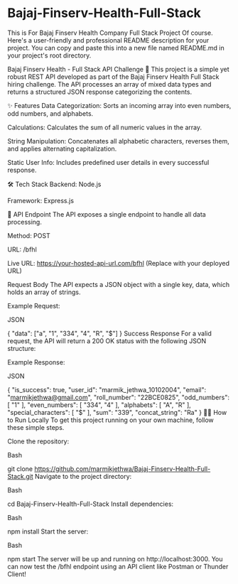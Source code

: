 # Bajaj-Finserv-Health-Full-Stack
This is For Bajaj Finserv Health Company Full Stack Project
Of course. Here's a user-friendly and professional README description for your project. You can copy and paste this into a new file named README.md in your project's root directory.

Bajaj Finserv Health - Full Stack API Challenge 🚀
This project is a simple yet robust REST API developed as part of the Bajaj Finserv Health Full Stack hiring challenge. The API processes an array of mixed data types and returns a structured JSON response categorizing the contents.

✨ Features
Data Categorization: Sorts an incoming array into even numbers, odd numbers, and alphabets.

Calculations: Calculates the sum of all numeric values in the array.

String Manipulation: Concatenates all alphabetic characters, reverses them, and applies alternating capitalization.

Static User Info: Includes predefined user details in every successful response.

🛠️ Tech Stack
Backend: Node.js

Framework: Express.js

🔌 API Endpoint
The API exposes a single endpoint to handle all data processing.

Method: POST

URL: /bfhl

Live URL: https://your-hosted-api-url.com/bfhl (Replace with your deployed URL)

Request Body
The API expects a JSON object with a single key, data, which holds an array of strings.

Example Request:

JSON

{
    "data": ["a", "1", "334", "4", "R", "$"]
}
Success Response
For a valid request, the API will return a 200 OK status with the following JSON structure:

Example Response:

JSON

{
    "is_success": true,
    "user_id": "marmik_jethwa_10102004",
    "email": "marmikjethwa@gmail.com",
    "roll_number": "22BCE0825",
    "odd_numbers": [
        "1"
    ],
    "even_numbers": [
        "334",
        "4"
    ],
    "alphabets": [
        "A",
        "R"
    ],
    "special_characters": [
        "$"
    ],
    "sum": "339",
    "concat_string": "Ra"
}
🏃‍♂️ How to Run Locally
To get this project running on your own machine, follow these simple steps.

Clone the repository:

Bash

git clone https://github.com/marmikjethwa/Bajaj-Finserv-Health-Full-Stack.git
Navigate to the project directory:

Bash

cd Bajaj-Finserv-Health-Full-Stack
Install dependencies:

Bash

npm install
Start the server:

Bash

npm start
The server will be up and running on http://localhost:3000. You can now test the /bfhl endpoint using an API client like Postman or Thunder Client!
